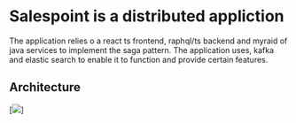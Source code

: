 # Salespoint is a distributed appliction 

The application relies o a react ts frontend, raphql/ts backend and myraid of java services to implement the saga pattern.
The application uses, kafka and elastic search to enable it to function and provide certain features.

## Architecture
[<img src="Archtecture.jpg">]

